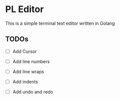 # PL Editor
This is a simple terminal text editor written in Golang

## TODOs

- [ ] Add Cursor

- [ ] Add line numbers

- [ ] Add line wraps

- [ ] Add indents

- [ ] Add undo and redo

